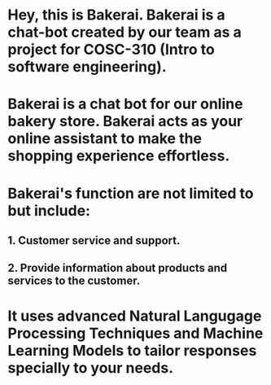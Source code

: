 # Hey, this is Bakerai. Bakerai is a chat-bot created by our team as a    project for COSC-310 (Intro to software engineering). 

# Bakerai is a chat bot for our online bakery store. Bakerai acts as your online assistant to make the shopping experience effortless. 

# Bakerai's function are not limited to but include: 

## 1. Customer service and support.  
## 2. Provide information about products and services to the customer.  

# It uses advanced Natural Langugage Processing Techniques and Machine Learning Models to tailor responses specially to your needs. 